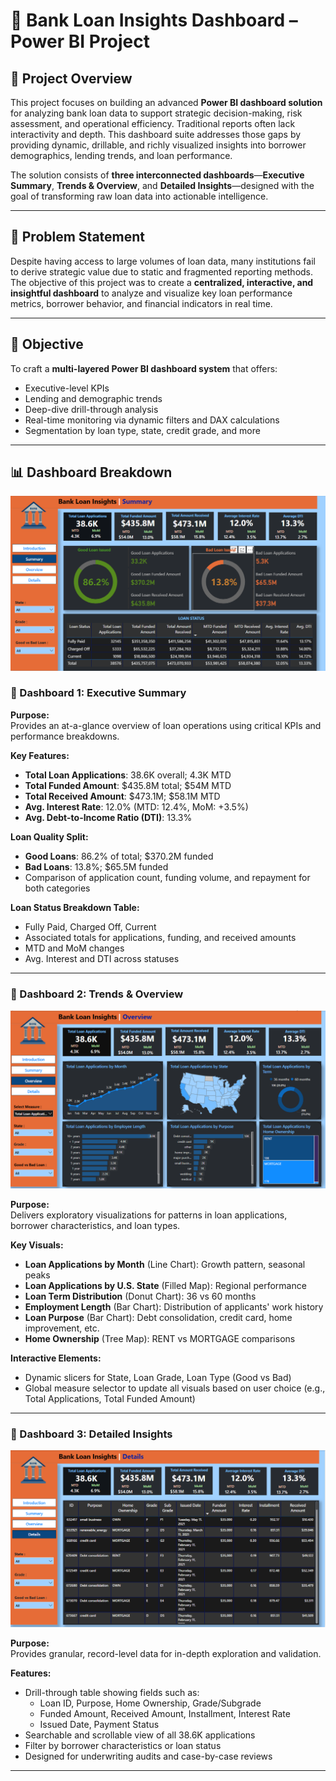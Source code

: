# 💼 Bank Loan Insights Dashboard – Power BI Project

## 📘 Project Overview  
This project focuses on building an advanced **Power BI dashboard solution** for analyzing bank loan data to support strategic decision-making, risk assessment, and operational efficiency. Traditional reports often lack interactivity and depth. This dashboard suite addresses those gaps by providing dynamic, drillable, and richly visualized insights into borrower demographics, lending trends, and loan performance.

The solution consists of **three interconnected dashboards**—**Executive Summary**, **Trends & Overview**, and **Detailed Insights**—designed with the goal of transforming raw loan data into actionable intelligence.

---

## 🧠 Problem Statement  
Despite having access to large volumes of loan data, many institutions fail to derive strategic value due to static and fragmented reporting methods. The objective of this project was to create a **centralized, interactive, and insightful dashboard** to analyze and visualize key loan performance metrics, borrower behavior, and financial indicators in real time.

---

## 🌟 Objective  
To craft a **multi-layered Power BI dashboard system** that offers:  
- Executive-level KPIs  
- Lending and demographic trends  
- Deep-dive drill-through analysis  
- Real-time monitoring via dynamic filters and DAX calculations  
- Segmentation by loan type, state, credit grade, and more  

---

## 📊 Dashboard Breakdown  
![image alt](https://github.com/pratikd2605/Power-BI-Bank-Loan/blob/48b87fb1c9161ddb3e9a869bdbca5a9c4923eb99/Bank_Summary.png)

### 🔹 Dashboard 1: Executive Summary  

**Purpose:**  
Provides an at-a-glance overview of loan operations using critical KPIs and performance breakdowns.

**Key Features:**  
- **Total Loan Applications**: 38.6K overall; 4.3K MTD  
- **Total Funded Amount**: $435.8M total; $54M MTD  
- **Total Received Amount**: $473.1M; $58.1M MTD  
- **Avg. Interest Rate**: 12.0% (MTD: 12.4%, MoM: +3.5%)  
- **Avg. Debt-to-Income Ratio (DTI)**: 13.3%  

**Loan Quality Split:**  
- **Good Loans**: 86.2% of total; $370.2M funded  
- **Bad Loans**: 13.8%; $65.5M funded  
- Comparison of application count, funding volume, and repayment for both categories

**Loan Status Breakdown Table:**  
- Fully Paid, Charged Off, Current  
- Associated totals for applications, funding, and received amounts  
- MTD and MoM changes  
- Avg. Interest and DTI across statuses  

---

### 🔹 Dashboard 2: Trends & Overview  
![image alt](https://github.com/pratikd2605/Power-BI-Bank-Loan/blob/264ac744bdbda8403261a17ad02a732bafed5283/Bank_Overview.png)

**Purpose:**  
Delivers exploratory visualizations for patterns in loan applications, borrower characteristics, and loan types.

**Key Visuals:**  
- **Loan Applications by Month** (Line Chart): Growth pattern, seasonal peaks  
- **Loan Applications by U.S. State** (Filled Map): Regional performance  
- **Loan Term Distribution** (Donut Chart): 36 vs 60 months  
- **Employment Length** (Bar Chart): Distribution of applicants' work history  
- **Loan Purpose** (Bar Chart): Debt consolidation, credit card, home improvement, etc.  
- **Home Ownership** (Tree Map): RENT vs MORTGAGE comparisons  

**Interactive Elements:**  
- Dynamic slicers for State, Loan Grade, Loan Type (Good vs Bad)  
- Global measure selector to update all visuals based on user choice (e.g., Total Applications, Total Funded Amount)

---

### 🔹 Dashboard 3: Detailed Insights  
![image alt](https://github.com/pratikd2605/Power-BI-Bank-Loan/blob/9951f29153a1a6e2c61fe48eef15b3e89f8572a7/Bank_Details.png)

**Purpose:**  
Provides granular, record-level data for in-depth exploration and validation.

**Features:**  
- Drill-through table showing fields such as:
  - Loan ID, Purpose, Home Ownership, Grade/Subgrade  
  - Funded Amount, Received Amount, Installment, Interest Rate  
  - Issued Date, Payment Status  
- Searchable and scrollable view of all 38.6K applications  
- Filter by borrower characteristics or loan status  
- Designed for underwriting audits and case-by-case reviews  

---
